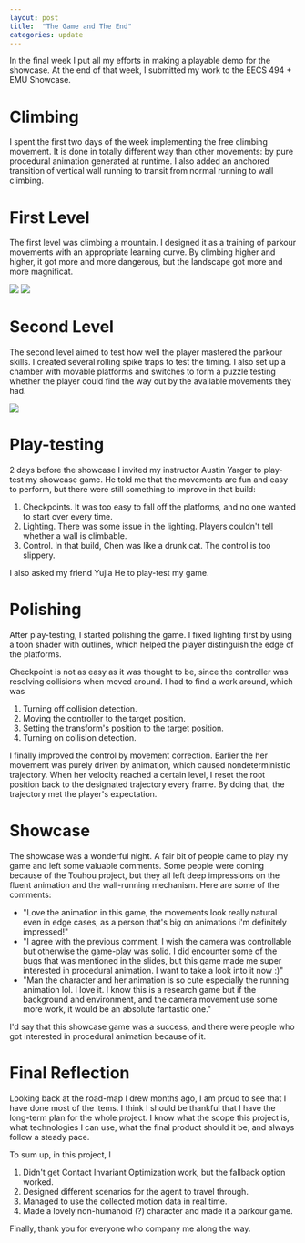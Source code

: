 ```yaml
---
layout: post
title:  "The Game and The End"
categories: update
---
```

In the final week I put all my efforts in making a playable demo for the showcase.
At the end of that week, I submitted my work to the EECS 494 + EMU Showcase.

# Climbing
I spent the first two days of the week implementing the free climbing movement.
It is done in totally different way than other movements: by pure procedural animation generated at runtime.
I also added an anchored transition of vertical wall running to transit from normal running to wall climbing.

# First Level
The first level was climbing a mountain.
I designed it as a training of parkour movements with an appropriate learning curve.
By climbing higher and higher, it got more and more dangerous, but the landscape got more and more magnificat.

<img src="{{site.baseurl}}/assets/2021-4-28-mount-front.png">
<img src="{{site.baseurl}}/assets/2021-4-28-mount-back.png">

# Second Level
The second level aimed to test how well the player mastered the parkour skills.
I created several rolling spike traps to test the timing.
I also set up a chamber with movable platforms and switches to form a puzzle testing whether the player could find the way out by the available movements they had.

<img src="{{site.baseurl}}/assets/2021-4-28-octave.png">

# Play-testing
2 days before the showcase I invited my instructor Austin Yarger to play-test my showcase game.
He told me that the movements are fun and easy to perform, but there were still something to improve in that build:
1. Checkpoints. It was too easy to fall off the platforms, and no one wanted to start over every time.
2. Lighting. There was some issue in the lighting. Players couldn't tell whether a wall is climbable.
3. Control. In that build, Chen was like a drunk cat. The control is too slippery.

I also asked my friend Yujia He to play-test my game.

# Polishing
After play-testing, I started polishing the game.
I fixed lighting first by using a toon shader with outlines, which helped the player distinguish the edge of the platforms.

Checkpoint is not as easy as it was thought to be, since the controller was resolving collisions when moved around.
I had to find a work around, which was 
1. Turning off collision detection.
2. Moving the controller to the target position.
3. Setting the transform's position to the target position.
4. Turning on collision detection.

I finally improved the control by movement correction.
Earlier the her movement was purely driven by animation, which caused nondeterministic trajectory.
When her velocity reached a certain level, I reset the root position back to the designated trajectory every frame.
By doing that, the trajectory met the player's expectation.

# Showcase
The showcase was a wonderful night.
A fair bit of people came to play my game and left some valuable comments.
Some people were coming because of the Touhou project, but they all left deep impressions on the fluent animation and the wall-running mechanism.
Here are some of the comments:
- "Love the animation in this game, the movements look really natural even in edge cases, as a person that's big on animations i'm definitely impressed!"
- "I agree with the previous comment, I wish the camera was controllable but otherwise the game-play was solid. I did encounter some of the bugs that was mentioned in the slides, but this game made me super interested in procedural animation. I want to take a look into it now :)"
- "Man the character and her animation is so cute especially the running animation lol. I love it. I know this is a research game but if the background and environment, and the camera movement use some more work, it would be an absolute fantastic one."

I'd say that this showcase game was a success, and there were people who got interested in procedural animation because of it.

# Final Reflection
Looking back at the road-map I drew months ago, I am proud to see that I have done most of the items.
I think I should be thankful that I have the long-term plan for the whole project.
I know what the scope this project is, what technologies I can use, what the final product should it be, and always follow a steady pace.

To sum up, in this project, I
1. Didn't get Contact Invariant Optimization work, but the fallback option worked.
2. Designed different scenarios for the agent to travel through.
3. Managed to use the collected motion data in real time.
4. Made a lovely non-humanoid (?) character and made it a parkour game.

Finally, thank you for everyone who company me along the way.